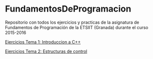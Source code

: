 # FundamentosDeProgramacion
Repositorio con todos los ejercicios y practicas de la asignatura de Fundamentos de Programación de la ETSIIT (Granada) durante el curso 2015-2016

[Ejercicios Tema 1: Introduccion a C++](https://github.com/JArandaIzquierdo/FundamentosDeProgramacion/blob/master/EjerciciosTema1.md)

[Ejercicios Tema 2: Estructuras de control](https://github.com/JArandaIzquierdo/FundamentosDeProgramacion/blob/master/EjerciciosTema2.md)